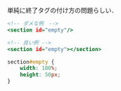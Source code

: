 <!-- title:HTML&CSS： 空のsectionタグに高さを持たせるとき -->
単純に終了タグの付け方の問題らしい．

```html:index.html
<!-- ダメな例　-->
<section id="empty"/>

<!-- 良い例 -->
<section id="empty"></section>
```

```css:style.css
section#empty {
    width: 100%;
    height: 50px;
}
```
